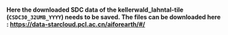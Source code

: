 #### Here the downloaded SDC data of the kellerwald_lahntal-tile (`CSDC30_32UMB_YYYY`) needs to be saved. The files can be downloaded here : <https://data-starcloud.pcl.ac.cn/aiforearth/#/>
